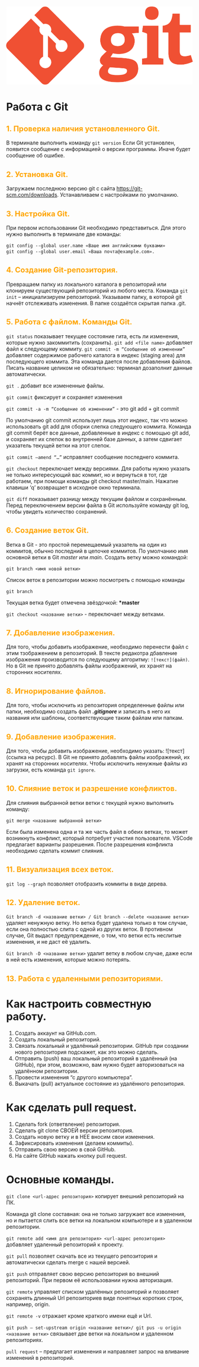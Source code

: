 ![logo](Git-Logo-1788C.png)
# Работа с Git

## <span style="color:orange;font-weight:700;font-size:20px">1. Проверка наличия установленного Git.</span>

В терминале выполнить команду `git version`
Если Git установлен, появится сообщение с информацией о версии программы. Иначе будет сообщение об ошибке.

## <span style="color:orange;font-weight:700;font-size:20px">2. Установка Git.</span>
Загружаем последнюю версию git с сайта https://git-scm.com/downloads. Устанавливаем с настройками по умолчанию. 

## <span style="color:orange;font-weight:700;font-size:20px">3. Настройка Git.</span>
При первом использовании Git необходимо представиться. Для этого нужно выполнить в терминале две команды: 
```
git config --global user.name «Ваше имя английскими буквами»
git config --global user.email «Ваша почта@example.com».
```
## <span style="color:orange;font-weight:700;font-size:20px">4. Создание Git-репозитория. </span>
Превращаем папку из локального каталога в репозиторий или клонируем существующий репозиторий из любого места. 
Команда `git init` – инициализируем репозиторий. Указываем папку, в которой git начнёт отслеживать изменения. В папке создаётся скрытая папка .git.

## <span style="color:orange;font-weight:700;font-size:20px">5. Работа с файлом. Команды Git.</span>
`git status` показывает текущее состояние гита, есть ли изменения, которые нужно закоммитить (сохранить).
`git add <file name>` добавляет файл к следующему коммиту.
`git commit -m “Сообщение об изменении”` добавляет содержимое рабочего каталога в индекс (staging area) для последующего коммита. Эта команда дается после добавления файлов. Писать название целиком не обязательно: терминал дозаполнит данные автоматически.

`git .` добавит все измененные файлы.

`git commit` фиксирует и сохраняет изменения 

`git commit -a -m “Сообщение об изменении”` - это git add + git commit

По умолчанию git commit использует лишь этот индекс, так что можно использовать git add для сборки слепка следующего коммита. Команда git commit берёт все данные, добавленные в индекс с помощью git add, и сохраняет их слепок во внутренней базе данных, а затем сдвигает указатель текущей ветки на этот слепок.

`git commit –amend “…”` исправляет сообщение последнего коммита. 

`git checkout` переключает между версиями. Для работы нужно указать не только интересующий вас коммит, но и вернуться в тот, где работаем, при помощи команды git checkout master/main.
Нажатие клавиши ‘q’ возвращает в исходное окно терминала.

`git diff` показывает разницу между текущим файлом и сохранённым. Перед переключением версии файла в Git используйте команду git log, чтобы увидеть количество сохранений.

## <span style="color:orange;font-weight:700;font-size:20px">6. Создание веток  Git.</span>
Ветка в Git - это простой перемещаемый указатель на один из коммитов, обычно последний в цепочке коммитов. По умолчанию имя основной ветки в Git *master* или *main*. 
Создать ветку можно командой: 
 ```
 git branch <имя новой ветки>
 ```

 Список веток в репозитории можно посмотреть с помощью команды 
 ```
 git branch
 ```
 Текущая ветка будет отмечена звёздочкой: **\*master**

`git checkout <название ветки>` - переключает между ветками.

## <span style="color:orange;font-weight:700;font-size:20px">7. Добавление изображения.</span>

Для того, чтобы добавить изображение, необходимо перенести файл с этим тзображением в репозиторий. В тексте редакотра дбавление изображения производится по следующему алгоритму: `![текст](файл)`. Но в Git не принято добавлять файлы изображений, их хранят на сторонних носителях.

## <span style="color:orange;font-weight:700;font-size:20px">8. Игнорирование файлов.</span>
Для того, чтобы исключить из репозитория определенные файлы или папки, необходимо создать файл __*.gitignore*__  и записать в него их названия или шаблоны, соответствующие таким файлам или папкам.

## <span style="color:orange;font-weight:700;font-size:20px">9. Добавление изображения.</span>
Для того, чтобы добавить изображение, необходимо указать: ![текст](ссылка на ресурс).
В Git не принято добавлять файлы изображений, их хранят на сторонних носителях. Чтобы исключить ненужные файлы из загрузки, есть команда `git ignore`.

## <span style="color:orange;font-weight:700;font-size:20px">10. Слияние веток и разрешение конфликтов.</span> 
 Для слияния выбранной ветки ветки с текущей нужно выполнить команду: 
 ```
git merge <название выбранной ветки>
 ```
 Если была изменена одна и та же часть файл в обеих ветках, то может возникнуть конфликт, который потребует участия пользователя. VSCode предлагает варианты разрешения. После разрешения конфликта необходимо сделать коммит слияния.

## <span style="color:orange;font-weight:700;font-size:20px">11. Визуализация всех веток.</span>
`git log --graph` позволяет отобразить коммиты в виде дерева.

## <span style="color:orange;font-weight:700;font-size:20px">12. Удаление веток.</span>

`Git branch -d <название ветки> / Git branch --delete <название ветки>` удаляет ненужную ветку. Но ветка будет удалена только в том случае, если она полностью слита с одной из других веток. В противном случае, Git выдаст предупреждение, о том, что ветки есть неслитые изменения, и не даст её удалить.

`Git branch -D <название ветки>` удалит ветку в любом случае, даже если в ней есть изменения, которые можно потерять.

## <span style="color:orange;font-weight:700;font-size:20px">13. Работа с удаленными репозиториями.</span> 
# Как настроить совместную работу. 
1.	Создать аккаунт на GitHub.com. 
2.	Создать локальный репозиторий. 
3.	Связать локальный и удалённый репозитории.
GitHub при создании нового репозитория подскажет, как это можно сделать. 
4.	Отправить (push) ваш локальный репозиторий в удалённый (на GitHub), при этом, возможно, вам нужно будет авторизоваться на удалённом репозитории. 
5.	Провести изменения “с другого компьютера”.
6.	Выкачать (pull) актуальное состояние из удалённого репозитория. 
# Как сделать pull request. 

1.	Сделать fork (ответвление) репозитория.
2.	Сделать git clone СВОЕЙ версии репозитория.
3.	Создать новую ветку и в НЕЕ вносим свои изменения. 
4.	Зафиксировать изменения (делаем коммиты). 
5.	Отправить свою версию в свой GitHub.
6.	На сайте GitHub нажать кнопку pull request. 

# Основные команды.

`git clone <url-адрес репозитория>` копирует внешний репозиторий на ПК. 

Команда git clone составная: она не только загружает все изменения, но и пытается слить все ветки на локальном компьютере и в удаленном репозитории. 

`git remote add <имя для репозитория> <url-адрес репозитория>` добавляет удаленный репозиторий к проекту.

`git pull` позволяет скачать все из текущего репозитория и автоматически сделать merge с нашей версией.

`git push` отправляет свою версию репозитория во внешний репозиторий. При первом её использовании нужна авторизация. 

`git remote` управляет списком удалённых репозиторий и позволяет сохранять длинный Url репозиториев виде понятных коротких строк, например, origin.

`git remote -v` отражает кроме краткого имени ещё и Url.

`git push – set-upstream origin <название ветки>/ git pus -u origin <название ветки>` связывает две ветки на локальном и удаленном репозиториях. 

`pull request` – предлагает изменения и направляет запрос на вливание изменений в репозиторий.